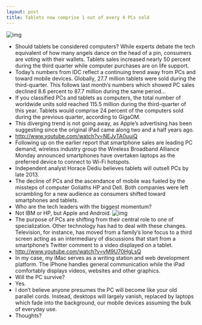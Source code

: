 ```yaml
---
layout: post
title: Tablets now comprise 1 out of every 4 PCs sold
---
```

![img](http://media.idownloadblog.com/wp-content/uploads/2012/10/iPad-mini-colors.jpg)
* Should tablets be considered computers? While experts debate the tech equivalent of how many angels dance on the head of a pin, consumers are voting with their wallets. Tablets sales increased nearly 50 percent during the third quarter while computer purchases are on life support.
* Today’s numbers from IDC reflect a continuing trend away from PCs and toward mobile devices. Globally, 27.7 million tablets were sold during the third-quarter. This follows last month’s numbers which showed PC sales declined 8.6 percent to 87.7 million during the same period…
* If you classified PCs and tablets as computers, the total number of worldwide units sold reached 115.5 million during the third-quarter of this year. Tablets would comprise 24 percent of the computers sold during the previous quarter, according to GigaOM.
* This diverging trend is not going away, as Apple’s advertising has been suggesting since the original iPad came along two and a half years ago.
* http://www.youtube.com/watch?v=NEJyTA0uuiQ
* Following up on the earlier report that smartphone sales are leading PC demand, wireless industry group the Wireless Broadband Alliance Monday announced smartphones have overtaken laptops as the preferred device to connect to Wi-Fi hotspots.
* Independent analyst Horace Dediu believes tablets will outsell PCs by late 2013.
* The decline of PCs and the ascendance of mobile was fueled by the missteps of computer Goliaths HP and Dell. Both companies were left scrambling for a new audience as consumers shifted toward smartphones and tablets.
* Who are the tech leaders with the biggest momentum?
* Not IBM or HP, but Apple and Android.
![img](http://media.idownloadblog.com/wp-content/uploads/2012/11/iPad-mini-keynote-iPad-vs-PC-sales.jpg)
* The purpose of PCs are shifting from their central role to one of specialization. Other technology has had to deal with these changes. Television, for instance, has moved from a family’s lone focus to a third screen acting as an intermediary of discussions that start from a smartphone’s Twitter comment to a video displayed on a tablet.
* http://www.youtube.com/watch?v=vM9U70HgLsQ
* In my case, my iMac serves as a writing station and web development platform. The iPhone handles general communication while the iPad comfortably displays videos, websites and other graphics.
* Will the PC survive?
* Yes.
* I don’t believe anyone presumes the PC will become like your old parallel cords. Instead, desktops will largely vanish, replaced by laptops which fade into the background, our mobile devices assuming the bulk of everyday use.
* Thoughts?

